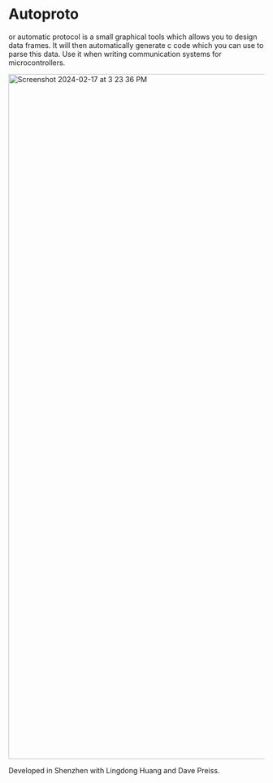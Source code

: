 # Autoproto

or automatic protocol is a small graphical tools which allows you to design data frames. 
It will then automatically generate c code which you can use to parse this data. 
Use it when writing communication systems for microcontrollers.

<img width="1348" alt="Screenshot 2024-02-17 at 3 23 36 PM" src="https://github.com/leomcelroy/autoproto/assets/27078897/3a03ecea-eae9-4069-a353-eefca73fbdb5">

Developed in Shenzhen with Lingdong Huang and Dave Preiss.
